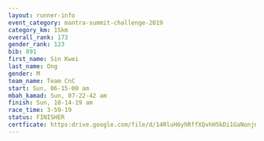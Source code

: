```yaml
---
layout: runner-info 
event_category: mantra-summit-challenge-2019 
category_km: 15km 
overall_rank: 173
gender_rank: 123
bib: 891
first_name: Sin Kwei
last_name: Ong
gender: M
team_name: Team CnC
start: Sun, 06-15-00 am
mbah_kamad: Sun, 07-22-42 am
finish: Sun, 10-14-19 am
race_time: 3-59-19
status: FINISHER
certficate: https:drive.google.com/file/d/14RluH6yhRffXQvhH5kDi1GaNonjn20rN/view?usp=sharing
---
```

